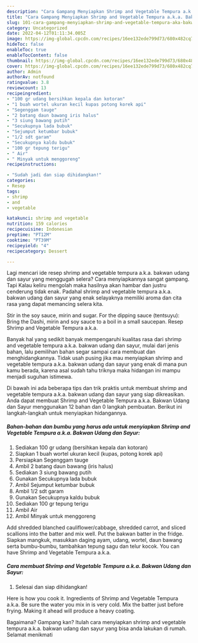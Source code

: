 ```yaml
---
description: "Cara Gampang Menyiapkan Shrimp and Vegetable Tempura a.k.a. Bakwan Udang dan Sayur yang Bikin Ngiler, Buat Buka Puasa}"
title: "Cara Gampang Menyiapkan Shrimp and Vegetable Tempura a.k.a. Bakwan Udang dan Sayur yang Bikin Ngiler, Buat Buka Puasa}"
slug: 101-cara-gampang-menyiapkan-shrimp-and-vegetable-tempura-aka-bakwan-udang-dan-sayur-yang-bikin-ngiler-buat-buka-puasa
category: Uncategorized
date: 2022-04-12T01:11:34.005Z
image: https://img-global.cpcdn.com/recipes/16ee132ede799d73/680x482cq70/shrimp-and-vegetable-tempura-aka-bakwan-udang-dan-sayur-foto-resep-utama.jpg
hideToc: false
enableToc: true
enableTocContent: false
thumbnail: https://img-global.cpcdn.com/recipes/16ee132ede799d73/680x482cq70/shrimp-and-vegetable-tempura-aka-bakwan-udang-dan-sayur-foto-resep-utama.jpg
cover: https://img-global.cpcdn.com/recipes/16ee132ede799d73/680x482cq70/shrimp-and-vegetable-tempura-aka-bakwan-udang-dan-sayur-foto-resep-utama.jpg
author: Admin
authorAv: notfound
ratingvalue: 3.8
reviewcount: 13
recipeingredient:
- "100 gr udang bersihkan kepala dan kotoran"
- "1 buah wortel ukuran kecil kupas potong korek api"
- "Segenggam tauge"
- "2 batang daun bawang iris halus"
- "3 siung bawang putih"
- "Secukupnya lada bubuk"
- "Sejumput ketumbar bubuk"
- "1/2 sdt garam"
- "Secukupnya kaldu bubuk"
- "100 gr tepung terigu"
- " Air"
- " Minyak untuk menggoreng"
recipeinstructions:

- "Sudah jadi dan siap dihidangkan!"
categories:
- Resep
tags:
- shrimp
- and
- vegetable

katakunci: shrimp and vegetable 
nutrition: 159 calories
recipecuisine: Indonesian
preptime: "PT12M"
cooktime: "PT39M"
recipeyield: "4"
recipecategory: Dessert

---
```



Lagi mencari ide resep shrimp and vegetable tempura a.k.a. bakwan udang dan sayur yang menggugah selera? Cara menyiapkannya sangat gampang. Tapi Kalau keliru mengolah maka hasilnya akan hambar dan justru cenderung tidak enak. Padahal shrimp and vegetable tempura a.k.a. bakwan udang dan sayur yang enak selayaknya memiliki aroma dan cita rasa yang dapat memancing selera kita.


Stir in the soy sauce, mirin and sugar. For the dipping sauce (tentsuyu): Bring the Dashi, mirin and soy sauce to a boil in a small saucepan. Resep Shrimp and Vegetable Tempura a.k.a.

Banyak hal yang sedikit banyak mempengaruhi kualitas rasa dari shrimp and vegetable tempura a.k.a. bakwan udang dan sayur, mulai dari jenis bahan, lalu pemilihan bahan segar sampai cara membuat dan menghidangkannya. Tidak usah pusing jika mau menyiapkan shrimp and vegetable tempura a.k.a. bakwan udang dan sayur yang enak di mana pun kamu berada, karena asal sudah tahu triknya maka hidangan ini mampu menjadi suguhan istimewa.


Di bawah ini ada beberapa tips dan trik praktis untuk membuat shrimp and vegetable tempura a.k.a. bakwan udang dan sayur yang siap dikreasikan. Anda dapat membuat Shrimp and Vegetable Tempura a.k.a. Bakwan Udang dan Sayur menggunakan 12 bahan dan 0 langkah pembuatan. Berikut ini langkah-langkah untuk menyiapkan hidangannya.

<!--inarticleads1-->

##### Bahan-bahan dan bumbu yang harus ada untuk menyiapkan Shrimp and Vegetable Tempura a.k.a. Bakwan Udang dan Sayur:

1. Sediakan 100 gr udang (bersihkan kepala dan kotoran)
1. Siapkan 1 buah wortel ukuran kecil (kupas, potong korek api)
1. Persiapkan Segenggam tauge
1. Ambil 2 batang daun bawang (iris halus)
1. Sediakan 3 siung bawang putih
1. Gunakan Secukupnya lada bubuk
1. Ambil Sejumput ketumbar bubuk
1. Ambil 1/2 sdt garam
1. Gunakan Secukupnya kaldu bubuk
1. Sediakan 100 gr tepung terigu
1. Ambil  Air
1. Ambil  Minyak untuk menggoreng


Add shredded blanched cauliflower/cabbage, shredded carrot, and sliced scallions into the batter and mix well. Put the bakwan batter in the fridge. Siapkan mangkuk, masukkan daging ayam, udang, wortel, daun bawang serta bumbu-bumbu, tambahkan tepung sagu dan telur kocok. You can have Shrimp and Vegetable Tempura a.k.a. 

<!--inarticleads2-->

##### Cara membuat Shrimp and Vegetable Tempura a.k.a. Bakwan Udang dan Sayur:


1. Selesai dan siap dihidangkan!

Here is how you cook it. Ingredients of Shrimp and Vegetable Tempura a.k.a. Be sure the water you mix in is very cold. Mix the batter just before frying. Making it ahead will produce a heavy coating. 

Bagaimana? Gampang kan? Itulah cara menyiapkan shrimp and vegetable tempura a.k.a. bakwan udang dan sayur yang bisa anda lakukan di rumah. Selamat menikmati
